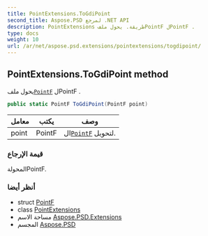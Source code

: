 ```yaml
---
title: PointExtensions.ToGdiPoint
second_title: Aspose.PSD لمرجع .NET API
description: PointExtensions طريقة. يحول ملفPointF لPointF .
type: docs
weight: 10
url: /ar/net/aspose.psd.extensions/pointextensions/togdipoint/
---
```

## PointExtensions.ToGdiPoint method

يحول ملف[`PointF`](../../../aspose.psd/pointf/) لPointF .

```csharp
public static PointF ToGdiPoint(PointF point)
```

| معامل | يكتب | وصف |
| --- | --- | --- |
| point | PointF | ال[`PointF`](../../../aspose.psd/pointf/) لتحويل. |

### قيمة الإرجاع

المحولةPointF.

### أنظر أيضا

* struct [PointF](../../../aspose.psd/pointf/)
* class [PointExtensions](../)
* مساحة الاسم [Aspose.PSD.Extensions](../../pointextensions/)
* المجسم [Aspose.PSD](../../../)


